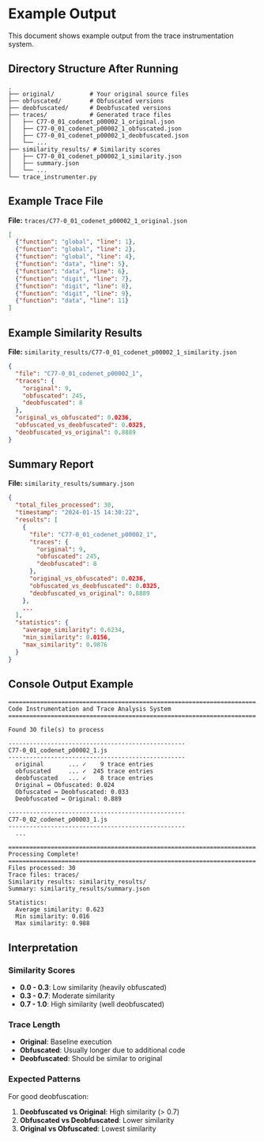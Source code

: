 # Example Output

This document shows example output from the trace instrumentation system.

## Directory Structure After Running

```
.
├── original/          # Your original source files
├── obfuscated/        # Obfuscated versions
├── deobfuscated/      # Deobfuscated versions
├── traces/            # Generated trace files
│   ├── C77-0_01_codenet_p00002_1_original.json
│   ├── C77-0_01_codenet_p00002_1_obfuscated.json
│   ├── C77-0_01_codenet_p00002_1_deobfuscated.json
│   └── ...
├── similarity_results/ # Similarity scores
│   ├── C77-0_01_codenet_p00002_1_similarity.json
│   ├── summary.json
│   └── ...
└── trace_instrumenter.py
```

## Example Trace File

**File:** `traces/C77-0_01_codenet_p00002_1_original.json`

```json
[
  {"function": "global", "line": 1},
  {"function": "global", "line": 2},
  {"function": "global", "line": 4},
  {"function": "data", "line": 5},
  {"function": "data", "line": 6},
  {"function": "digit", "line": 7},
  {"function": "digit", "line": 8},
  {"function": "digit", "line": 9},
  {"function": "data", "line": 11}
]
```

## Example Similarity Results

**File:** `similarity_results/C77-0_01_codenet_p00002_1_similarity.json`

```json
{
  "file": "C77-0_01_codenet_p00002_1",
  "traces": {
    "original": 9,
    "obfuscated": 245,
    "deobfuscated": 8
  },
  "original_vs_obfuscated": 0.0236,
  "obfuscated_vs_deobfuscated": 0.0325,
  "deobfuscated_vs_original": 0.8889
}
```

## Summary Report

**File:** `similarity_results/summary.json`

```json
{
  "total_files_processed": 30,
  "timestamp": "2024-01-15 14:30:22",
  "results": [
    {
      "file": "C77-0_01_codenet_p00002_1",
      "traces": {
        "original": 9,
        "obfuscated": 245,
        "deobfuscated": 8
      },
      "original_vs_obfuscated": 0.0236,
      "obfuscated_vs_deobfuscated": 0.0325,
      "deobfuscated_vs_original": 0.8889
    },
    ...
  ],
  "statistics": {
    "average_similarity": 0.6234,
    "min_similarity": 0.0156,
    "max_similarity": 0.9876
  }
}
```

## Console Output Example

```
======================================================================
Code Instrumentation and Trace Analysis System
======================================================================

Found 30 file(s) to process

--------------------------------------------------
C77-0_01_codenet_p00002_1.js
--------------------------------------------------
  original       ... ✓    9 trace entries
  obfuscated     ... ✓  245 trace entries
  deobfuscated   ... ✓    8 trace entries
  Original ↔ Obfuscated: 0.024
  Obfuscated ↔ Deobfuscated: 0.033
  Deobfuscated ↔ Original: 0.889

--------------------------------------------------
C77-0_02_codenet_p00003_1.js
--------------------------------------------------
  ...

======================================================================
Processing Complete!
======================================================================
Files processed: 30
Trace files: traces/
Similarity results: similarity_results/
Summary: similarity_results/summary.json

Statistics:
  Average similarity: 0.623
  Min similarity: 0.016
  Max similarity: 0.988
```

## Interpretation

### Similarity Scores

- **0.0 - 0.3**: Low similarity (heavily obfuscated)
- **0.3 - 0.7**: Moderate similarity
- **0.7 - 1.0**: High similarity (well deobfuscated)

### Trace Length

- **Original**: Baseline execution
- **Obfuscated**: Usually longer due to additional code
- **Deobfuscated**: Should be similar to original

### Expected Patterns

For good deobfuscation:
1. **Deobfuscated vs Original**: High similarity (> 0.7)
2. **Obfuscated vs Deobfuscated**: Lower similarity
3. **Original vs Obfuscated**: Lowest similarity


